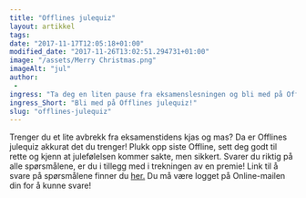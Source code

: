 ```yaml
---
title: "Offlines julequiz"
layout: artikkel 
tags: 
date: "2017-11-17T12:05:18+01:00"
modified_date: "2017-11-26T13:02:51.294731+01:00"
image: "/assets/Merry Christmas.png"
imageAlt: "jul"
author:
 - 
ingress: "Ta deg en liten pause fra eksamenslesningen og bli med på Offlines julequiz!"
ingress_Short: "Bli med på Offlines julequiz!"
slug: "offlines-julequiz"
---
```

Trenger du et lite avbrekk fra eksamenstidens kjas og mas? Da er Offlines julequiz akkurat det du trenger! Plukk opp siste Offline, sett deg godt til rette og kjenn at julefølelsen kommer sakte, men sikkert. Svarer du riktig på alle spørsmålene, er du i tillegg med i trekningen av en premie! Link til å svare på spørsmålene finner du [her.](https://docs.google.com/forms/d/e/1FAIpQLSe-GS9LHFefhsNrt2jSPZugxAUcS-0I4eyBaVJ0OvzaMY7tfw/viewform?usp=sf_link) Du må være logget på Online-mailen din for å kunne svare!